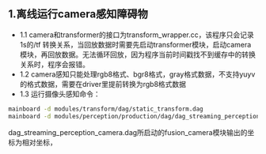 ## 1.离线运行camera感知障碍物
- 1.1 camera和transformer的接口为transform_wrapper.cc，该程序只会记录1s的/tf 转换关系，当回放数据时需要先启动transformer模块，启动camera模块，再回放数据。无法循环回放，因为程序当前时间戳找不到缓存中的转换关系时，程序会报错。
- 1.2 camera感知只能处理rgb8格式、bgr8格式，gray格式数据，不支持yuyv的格式数据，需要在driver里提前转换为rgb8格式数据
- 1.3 运行摄像头感知命令：
``` sh
mainboard -d modules/transform/dag/static_transform.dag 
mainboard -d modules/perception/production/dag/dag_streaming_perception_camera.dag
```
dag_streaming_perception_camera.dag所启动的fusion_camera模块输出的坐标为相对坐标，
